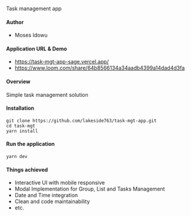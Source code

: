 Task management app

#### Author
- Moses Idowu

#### Application URL & Demo
- https://task-mgt-app-sage.vercel.app/
- https://www.loom.com/share/64b8566134a34aadb4399a14dad4d3fa

#### Overview
Simple task management solution

#### Installation
```
git clone https://github.com/lakeside763/task-mgt-app.git
cd task-mgt
yarn install
```

#### Run the application
```
yarn dev
```


#### Things achieved
- Interactive UI with mobile responsive
- Modal Implementation for  Group, List and Tasks Management
- Date and Time integration
- Clean and code maintainability
- etc.

